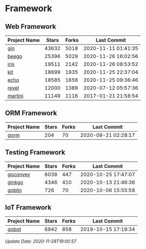 # Framework

## Web Framework
| Project Name | Stars | Forks | Last Commit |
| ------------ | ----- | ----- | ----------- |
| [gin](https://github.com/gin-gonic/gin) | 43632 | 5018 | 2020-11-11 01:41:35 |
| [beego](https://github.com/astaxie/beego) | 25396 | 5029 | 2020-11-26 16:02:56 |
| [iris](https://github.com/kataras/iris) | 19511 | 2142 | 2020-11-26 08:53:52 |
| [kit](https://github.com/go-kit/kit) | 18699 | 1935 | 2020-11-25 22:37:04 |
| [echo](https://github.com/labstack/echo) | 18585 | 1656 | 2020-11-25 09:36:46 |
| [revel](https://github.com/revel/revel) | 12000 | 1388 | 2020-07-12 05:57:36 |
| [martini](https://github.com/go-martini/martini) | 11149 | 1116 | 2017-01-21 21:58:54 |

## ORM Framework
| Project Name | Stars | Forks | Last Commit |
| ------------ | ----- | ----- | ----------- |
| [gorm](https://github.com/jinzhu/gorm) | 204 | 70 | 2020-09-21 02:28:17 |

## Testing Framework
| Project Name | Stars | Forks | Last Commit |
| ------------ | ----- | ----- | ----------- |
| [goconvey](https://github.com/smartystreets/goconvey) | 6038 | 447 | 2020-10-25 17:47:07 |
| [ginkgo](https://github.com/onsi/ginkgo) | 4346 | 410 | 2020-10-13 21:46:36 |
| [goblin](https://github.com/franela/goblin) | 726 | 70 | 2020-10-06 15:55:58 |

## IoT Framework
| Project Name | Stars | Forks | Last Commit |
| ------------ | ----- | ----- | ----------- |
| [gobot](https://github.com/hybridgroup/gobot) | 6842 | 858 | 2019-10-15 17:19:34 |

*Update Date: 2020-11-28T19:00:57*